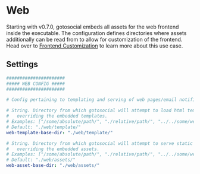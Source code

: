 # Web

Starting with v0.7.0, gotosocial embeds all assets for the web frontend inside the executable.
The configuration defines directories where assets additionally can be read from to allow for customization of the frontend.
Head over to [Frontend Customization](TODO) to learn more about this use case.

## Settings

```yaml
######################
##### WEB CONFIG #####
######################

# Config pertaining to templating and serving of web pages/email notifications and the like

# String. Directory from which gotosocial will attempt to load html templates (.tmpl files),
#   overriding the embedded templates.
# Examples: ["/some/absolute/path/", "./relative/path/", "../../some/weird/path/"]
# Default: "./web/template/"
web-template-base-dir: "./web/template/"

# String. Directory from which gotosocial will attempt to serve static web assets (images, scripts).
#   overriding the embedded assets.
# Examples: ["/some/absolute/path/", "./relative/path/", "../../some/weird/path/"]
# Default: "./web/assets/"
web-asset-base-dir: "./web/assets/"
```
